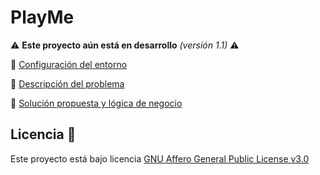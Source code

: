 # PlayMe

:warning: **Este proyecto aún está en desarrollo** *(versión 1.1)* :warning:

🔧 [Configuración del entorno](docs/configuracion_git.md)

📝 [Descripción del problema](docs/descripcion.md)

🎉 [Solución propuesta y lógica de negocio](docs/propuesta.md)

## Licencia 📄

Este proyecto está bajo licencia [GNU Affero General Public License v3.0](LICENSE)
